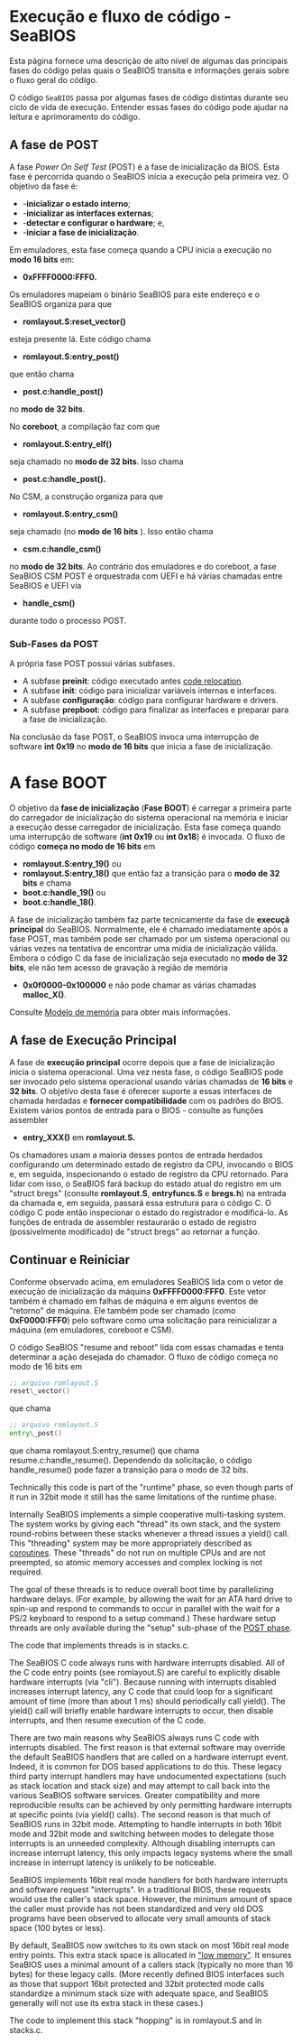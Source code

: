 # Execução e fluxo de código - SeaBIOS
Esta página fornece uma descrição de alto nível de algumas das principais fases do código pelas quais o SeaBIOS transita e informações gerais sobre o fluxo geral do código.

O código `SeaBIOS` passa por algumas fases de código distintas durante seu ciclo de vida de execução. Entender essas fases do código pode ajudar na leitura e aprimoramento do código.

## A fase de POST

A fase _Power On Self Test_ (POST) é a fase de inicialização da BIOS. Esta fase é percorrida quando o SeaBIOS inicia a execução pela primeira vez. O objetivo da fase é:

* -**inicializar o estado interno**;
* -**inicializar as interfaces externas**;
* -**detectar e configurar o hardware**; e, 
* -**iniciar a fase de inicialização**.

Em emuladores, esta fase começa quando a CPU inicia a execução no **modo 16 bits** em: 

* **0xFFFF0000:FFF0.**

Os emuladores mapeiam o binário SeaBIOS para este endereço e o SeaBIOS organiza para que 

* **romlayout.S:reset\_vector()**

esteja presente lá. Este código chama

* **romlayout.S:entry\_post()**

que então chama 

* **post.c:handle\_post()**

no **modo de 32 bits**.

No **coreboot**, a compilação faz com que 

* **romlayout.S:entry\_elf()**
  
seja chamado no **modo de 32 bits**. Isso chama 

* **post.c:handle\_post().**

No CSM, a construção organiza para que 

* **romlayout.S:entry\_csm()**

seja chamado (no **modo de 16 bits** ). Isso então chama

* **csm.c:handle\_csm()**

no **modo de 32 bits**. Ao contrário dos emuladores e do coreboot, a fase SeaBIOS CSM POST é orquestrada com UEFI e há várias chamadas entre SeaBIOS e UEFI via 

*  **handle\_csm()**

durante todo o processo POST.

### Sub-Fases da POST
A própria fase POST possui várias subfases.

*   A subfase **preinit**: código executado antes [code relocation](https://seabios.org/Linking_overview#Code_relocation "Linking overview").
*   A subfase **init**: código para inicializar variáveis internas e interfaces.
*   A subfase **configuração**: código para configurar hardware e drivers.
*   A subfase **prepboot**: código para finalizar as interfaces e preparar para a fase de inicialização.

Na conclusão da fase POST, o SeaBIOS invoca uma interrupção de software **int 0x19** no **modo de 16 bits** que inicia a fase de inicialização.

# A fase BOOT

O objetivo da **fase de inicialização** (**Fase BOOT**)  é carregar a primeira parte do carregador de inicialização do sistema operacional na memória e iniciar a execução desse carregador de inicialização. Esta fase começa quando uma interrupção de software (**int 0x19** ou **int 0x18**) é invocada. 
O fluxo de código **começa no modo de 16 bits** em 
* **romlayout.S:entry\_19()**
 ou
* **romlayout.S:entry\_18()**
que então faz a transição para o **modo de 32 bits** e chama
* **boot.c:handle\_19()**
ou
* **boot.c:handle\_18()**.

A fase de inicialização também faz parte tecnicamente da fase de **execuçã principal** do SeaBIOS. Normalmente, ele é chamado imediatamente após a fase POST, mas também pode ser chamado por um sistema operacional ou várias vezes na tentativa de encontrar uma mídia de inicialização válida. Embora o código C da fase de inicialização seja executado no **modo de 32 bits**, ele não tem acesso de gravação à região de memória 
* **0x0f0000-0x100000**
e não pode chamar as várias chamadas **malloc\_X()**.

Consulte [Modelo de memória](https://seabios.org/Memory_Model "Modelo de memória") para obter mais informações.


## A fase de Execução Principal

A fase de **execução principal** ocorre depois que a fase de inicialização inicia o sistema operacional. Uma vez nesta fase, o código SeaBIOS pode ser invocado pelo sistema operacional usando várias chamadas de **16 bits** e **32 bits**. O objetivo desta fase é oferecer suporte a essas interfaces de chamada herdadas e **fornecer compatibilidade** com os padrões do BIOS. 
Existem vários pontos de entrada para o BIOS - consulte as funções assembler 
* **entry\_XXX()**
em **romlayout.S.**

Os chamadores usam a maioria desses pontos de entrada herdados configurando um determinado estado de registro da CPU, invocando o BIOS e, em seguida, inspecionando o estado de registro da CPU retornado. Para lidar com isso, o SeaBIOS fará backup do estado atual do registro em um "struct bregs" (consulte **romlayout.S**, **entryfuncs.S** e **bregs.h**) na entrada da chamada e, em seguida, passará essa estrutura para o código C. O código C pode então inspecionar o estado do registrador e modificá-lo. As funções de entrada de assembler restaurarão o estado de registro (possivelmente modificado) de "struct bregs" ao retornar a função.

## Continuar e Reiniciar

Conforme observado acima, em emuladores SeaBIOS lida com o vetor de execução de inicialização da máquina **0xFFFF0000:FFF0**. Este vetor também é chamado em falhas de máquina e em alguns eventos de "retorno" de máquina. Ele também pode ser chamado (como **0xF0000:FFF0**) pelo software como uma solicitação para reinicializar a máquina (em emuladores, coreboot e CSM).

O código SeaBIOS "resume and reboot" lida com essas chamadas e tenta determinar a ação desejada do chamador. O fluxo de código começa no modo de 16 bits em

```asm
;; arquivo romlayout.S
reset\_vector()
```
que chama 
```asm
;; arquivo romlayout.S
entry\_post() 
```

que chama romlayout.S:entry\_resume() que chama resume.c:handle\_resume(). Dependendo da solicitação, o código handle\_resume() pode fazer a transição para o modo de 32 bits.

Technically this code is part of the "runtime" phase, so even though parts of it run in 32bit mode it still has the same limitations of the runtime phase.

Internally SeaBIOS implements a simple cooperative multi-tasking system. The system works by giving each "thread" its own stack, and the system round-robins between these stacks whenever a thread issues a yield() call. This "threading" system may be more appropriately described as [coroutines](http://en.wikipedia.org/wiki/Coroutine). These "threads" do not run on multiple CPUs and are not preempted, so atomic memory accesses and complex locking is not required.

The goal of these threads is to reduce overall boot time by parallelizing hardware delays. (For example, by allowing the wait for an ATA hard drive to spin-up and respond to commands to occur in parallel with the wait for a PS/2 keyboard to respond to a setup command.) These hardware setup threads are only available during the "setup" sub-phase of the [POST phase](#POST_phase).

The code that implements threads is in stacks.c.

The SeaBIOS C code always runs with hardware interrupts disabled. All of the C code entry points (see romlayout.S) are careful to explicitly disable hardware interrupts (via "cli"). Because running with interrupts disabled increases interrupt latency, any C code that could loop for a significant amount of time (more than about 1 ms) should periodically call yield(). The yield() call will briefly enable hardware interrupts to occur, then disable interrupts, and then resume execution of the C code.

There are two main reasons why SeaBIOS always runs C code with interrupts disabled. The first reason is that external software may override the default SeaBIOS handlers that are called on a hardware interrupt event. Indeed, it is common for DOS based applications to do this. These legacy third party interrupt handlers may have undocumented expectations (such as stack location and stack size) and may attempt to call back into the various SeaBIOS software services. Greater compatibility and more reproducible results can be achieved by only permitting hardware interrupts at specific points (via yield() calls). The second reason is that much of SeaBIOS runs in 32bit mode. Attempting to handle interrupts in both 16bit mode and 32bit mode and switching between modes to delegate those interrupts is an unneeded complexity. Although disabling interrupts can increase interrupt latency, this only impacts legacy systems where the small increase in interrupt latency is unlikely to be noticeable.

SeaBIOS implements 16bit real mode handlers for both hardware interrupts and software request "interrupts". In a traditional BIOS, these requests would use the caller's stack space. However, the minimum amount of space the caller must provide has not been standardized and very old DOS programs have been observed to allocate very small amounts of stack space (100 bytes or less).

By default, SeaBIOS now switches to its own stack on most 16bit real mode entry points. This extra stack space is allocated in ["low memory"](https://seabios.org/Memory_Model "Memory Model"). It ensures SeaBIOS uses a minimal amount of a callers stack (typically no more than 16 bytes) for these legacy calls. (More recently defined BIOS interfaces such as those that support 16bit protected and 32bit protected mode calls standardize a minimum stack size with adequate space, and SeaBIOS generally will not use its extra stack in these cases.)

The code to implement this stack "hopping" is in romlayout.S and in stacks.c.

